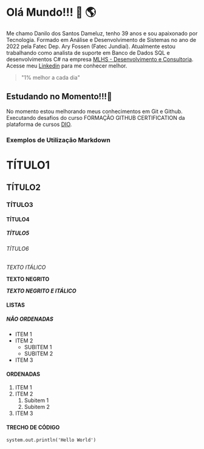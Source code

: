 # Olá Mundo!!! 👋 🌎 

Me chamo Danilo dos Santos Dameluz, tenho 39 anos e sou apaixonado por Tecnologia.
Formado em Análise e Desenvolvimento de Sistemas no ano de 2022 pela Fatec Dep. Ary Fossen (Fatec Jundiaí).
Atualmente estou trabalhando como analista de suporte em Banco de Dados SQL e desenvolvimentos C# na empresa [MLHS - Desenvolvimento e Consultoria](https://www.mlhs.com.br/).
Acesse meu [Linkedin](https://www.linkedin.com/in/danilo-dos-santos-dameluz-757b7992/) para me conhecer melhor.

> "1% melhor a cada dia"

## Estudando no Momento!!!🌱
No momento estou melhorando meus conhecimentos em Git e Github.
Executando desafios do curso FORMAÇÃO GITHUB CERTIFICATION da plataforma de cursos [DIO](https://web.dio.me/home).

### Exemplos de Utilização Markdown
# TÍTULO1
## TÍTULO2
### TÍTULO3
#### TÍTULO4
##### TÍTULO5
###### TÍTULO6

*TEXTO ITÁLICO*

**TEXTO NEGRITO**

***TEXTO NEGRITO E ITÁLICO***

#### LISTAS
##### NÃO ORDENADAS
- ITEM 1
- ITEM 2
  - SUBITEM 1
  - SUBITEM 2
- ITEM 3

#### ORDENADAS
1. ITEM 1
2. ITEM 2
    1. Subitem 1
    2. Subitem 2 
3. ITEM 3

#### TRECHO DE CÓDIGO
`system.out.println('Hello World')`




  

<!--
**danilodameluz/danilodameluz** is a ✨ _special_ ✨ repository because its `README.md` (this file) appears on your GitHub profile.

Here are some ideas to get you started:

- 🔭 I’m currently working on ...
- 🌱 I’m currently learning ...
- 👯 I’m looking to collaborate on ...
- 🤔 I’m looking for help with ...
- 💬 Ask me about ...
- 📫 How to reach me: ...
- 😄 Pronouns: ...
- ⚡ Fun fact: ...
-->
